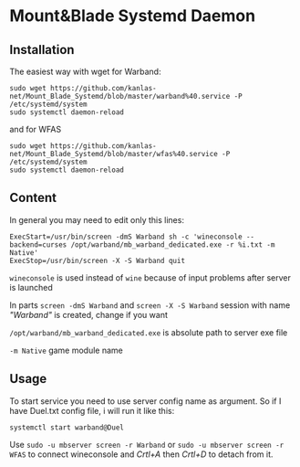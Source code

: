 # Mount&Blade Systemd Daemon

## Installation

The easiest way with wget for Warband:

```
sudo wget https://github.com/kanlas-net/Mount_Blade_Systemd/blob/master/warband%40.service -P /etc/systemd/system
sudo systemctl daemon-reload
```

and for WFAS

```
sudo wget https://github.com/kanlas-net/Mount_Blade_Systemd/blob/master/wfas%40.service -P /etc/systemd/system
sudo systemctl daemon-reload
```

## Content

In general you may need to edit only this lines:
```
ExecStart=/usr/bin/screen -dmS Warband sh -c 'wineconsole --backend=curses /opt/warband/mb_warband_dedicated.exe -r %i.txt -m Native'
ExecStop=/usr/bin/screen -X -S Warband quit
```

`wineconsole` is used instead of `wine` because of input problems after server is launched

In parts `screen -dmS Warband` and `screen -X -S Warband` session with name *"Warband"* is created, change if you want

`/opt/warband/mb_warband_dedicated.exe` is absolute path to server exe file

`-m Native` game module name

## Usage

To start service you need to use server config name as argument. So if I have Duel.txt config file, i will run it like this:

`systemctl start warband@Duel`

Use `sudo -u mbserver screen -r Warband` or `sudo -u mbserver screen -r WFAS` to connect wineconsole and *Crtl+A* then *Crtl+D* to detach from it.

